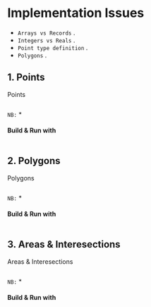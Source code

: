 
# Implementation Issues

* `Arrays vs Records`  .  
* `Integers vs Reals`  .  
* `Point type definition`  .  
* `Polygons` .  

## 1. Points 

Points

```c

```
`NB:` 
*    

#### Build & Run with   

```bash

```

## 2. Polygons 

Polygons

```c

```
`NB:` 
*    

#### Build & Run with   

```bash

```

## 3. Areas & Interesections 

Areas & Interesections

```c

```
`NB:` 
*    

#### Build & Run with   

```bash

```
